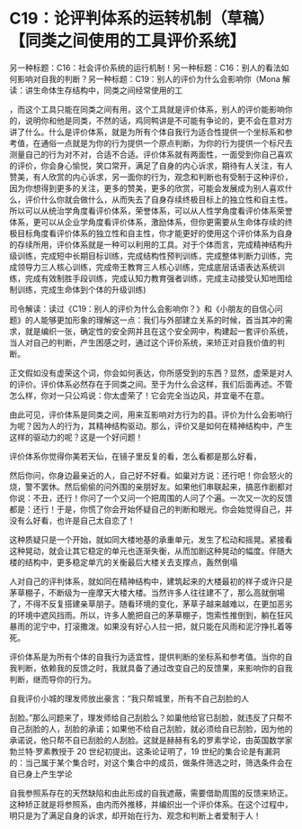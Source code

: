# C19：论评判体系的运转机制（草稿）【同类之间使用的工具评价系统】

另一种标题：C16：社会评价系统的运行机制！另一种标题：C16：别人的看法如何影响对自我的判断？另一种标题：C19：别人的评价为什么会影响你（Mona 解读：讲生命体生存结构中，同类之间经常使用的工

，而这个工具只能在同类之间有用，这个工具就是评价体系，别人的评价能影响你的，说明你和他是同类，不然的话，鸡同鸭讲是不可能有争论的，更不会在意对方讲了什么。什么是评价体系，就是为所有个体自我行为适合性提供一个坐标系和参考值，在通俗一点就是为你的行为提供一个原点判断，为你的行为提供一个标尺去测量自己的行为对不对，合适不合适。评价体系就有两面性，一面受到你自己喜欢的评价，你会身心愉悦，笑口常开，满足了自身的内心诉求，期待有人关注，有人赞美，有人欣赏的内心诉求，另一面你的行为，观念和判断也有受制于这种评价，因为你想得到更多的关注，更多的赞美，更多的欣赏，可能会发展成为别人喜欢什么，评价什么你就会做什么，从而失去了自身存续终极目标上的独立性和自主性。所以可以从统治学角度看评价体系，荣誉体系，可以从人性学角度看评价体系荣誉体系，更可以从企业学角度看评价体系，激励体系，但你更需要从生命体存续的终极目标角度看评价体系的独立性和自主性，你才能更好的使用这个评价体系为自身的存续所用，评价体系就是一种可以利用的工具。对于个体而言，完成精神结构升级训练，完成短中长期目标训练，完成结构性预判训练，完成整体判断力训练，完成领导力三人核心训练，完成帝王教育三人核心训练，完成底层话语表达系统训练，完成有效制胜手段训练，完成认知力教育强者训练，完成主动接受认知地图绘制训练，完成生命体到个体的升级训练)

司令解读：读过《C19：别人的评价为什么会影响你？》和《小朋友的自信心问题》的人能够更加形象的理解这一点：我们与外部建立关系的时候，首当其冲的需求，就是编织一张，确定性的安全网并且在这个安全网中，构建起一套评价系统，当人对自己的判断，产生困感之时，通过这个评价系统，来矫正对自我价值的判断。

正文假如没有虚荣这个词，你会如何表达，你所感受到的东西？显然，虚荣是对人的评价。评价体系必然存在于同类之间。至于为什么会这样，我们后面再述。不管怎么样，你对一只公鸡说：你太虚荣了！它会完全当边风，并宜毫不在意。

由此可见，评价体系是同类之间，用来互影响对方行为的县。评价为什么会影响行为呢？因为人的行为，其精神结构驱动。那么，评价又是如何在精神结构中，产生这样的驱动力的呢？这是一个好问题！

评价体系你觉得你美若天仙，在镜子里反复的看，怎么看都是那么好看，

然后你问，你身边最亲近的人，自己好不好看。如巢对方说：还行吧！你会怒火的烧，警不罢休。然后偷偷的问外围的亲朋好友。如果他们串联起来，搞恶作剧都对你说：不丑，还行！你问了一个又问一个把周围的人问了个遍。一次又一次的反馈都是：还行！于是，你慌了你会开始怀疑自己的判断和眼光。你会始觉得自己，并没有么好看，也许是自己太自恋了！

这种质疑只是一个开始，就如同大楼地基的承重单元，发生了松动和摇晃。紧接看这种晃动，就会让其它稳定的单元也逐渐失衡，从而加剧这种晃动的幅度。伴随大楼的结构中，更多稳定单亢的关衡最后大楼关去支撑点，轰然倒塌

人对自己的评判体系，就如同在精神结构中，建筑起来的大楼最初的样子或许只是茅草棚子，不断级为一座摩天大楼大楼。当然许多人往往建不了，那么高就倒場了，不得不反复搭建亲草朋子。随看环境的变化，茅草子越来越难以，在更加恶劣的环境中遮风挡雨。所以，许多人脆把自己的茅草棚子，饱索性推倒到，躺在狂风暴雨的泥宁中，打滚撒泼。如果没有好心人拉一把，就只能在风雨和泥泞挣扎着等死。

评价体系是为所有个体的自我行为适宜性，提供判断的坐标系和参考值。当你的自我判断，依赖我的反馈之时，我就具备了通过改变自己的反馈果，来影响你的自我判断，继而导你的行为。

自我评价小城的理发师放出豪言：“我只帮城里，所有不自己刮脸的人

刮脸。”那么问题来了，理发师给自己刮脸么？如巢他给官已刮脸，就违反了只帮不自己刮脸的人，刮脸的承诺；如果他不给自己刮脸，就必须给自已刮脸，因为他的承诺说，他只帮不自已刮脸的人刮脸。这就是赫赫有名的罗素学论，由英国数学家勃兰特·罗素教授于 20 世纪初提出。这条论证明了，19 世纪的集合论是有漏洞的：当己属于某个集合时，对这个集合中的成员，做条件筛选之时，筛选条件会在自已身上产生学论

自我参照系存在的天然缺陷和由此形成的自我遮蔽，需要借助周围的反馈来矫正。这种矫正就是将参照系，由内而外推移，并编织出一个评价体系。在这个过程中，明只是为了满足自身的诉求，却开始在行为、观念和判断上者爱制于人！